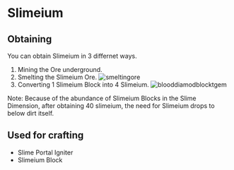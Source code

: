 # Slimeium

## Obtaining

You can obtain Slimeium in 3 differnet ways.

1) Mining the Ore underground.
2) Smelting the Slimeium Ore.
![smeltingore](https://t.gyazo.com/teams/chew/30b0200e27df6878b9f3bac8dc8c7c8e.png)
3) Converting 1 Slimeium Block into 4 Slimeium.
![blooddiamodblocktgem](https://t.gyazo.com/teams/chew/493692d232c28cd9a7c8bd5e345cc817.png)

Note: Because of the abundance of Slimeium Blocks in the Slime Dimension, after obtaining 40 slimeium, the need for Slimeium drops to below dirt itself.

## Used for crafting

- Slime Portal Igniter
- Slimeium Block
